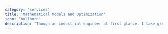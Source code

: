 ```yaml
---
category: 'services'
title: 'Mathematical Models and Optimization'
icon: 'bullhorn'
description: "Though an industrial engineer at first glance, I take great interest in algorithms and computational mathematics, particularly so, in the field of operations research. Most of my technology stack I've built around the software that enables mathematical modeling such as mixed-integer programming in Python or statistics and stochastic dynamic programming for R."
---
```


